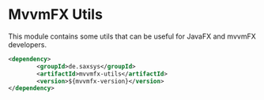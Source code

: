 # MvvmFX Utils

This module contains some utils that can be useful for JavaFX and mvvmFX developers.

```xml
<dependency>
		<groupId>de.saxsys</groupId>
		<artifactId>mvvmfx-utils</artifactId>
		<version>${mvvmfx-version}</version>
</dependency>
```